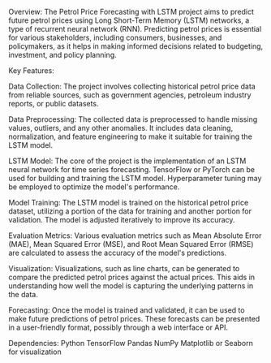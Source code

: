 Overview:
The Petrol Price Forecasting with LSTM project aims to predict future petrol prices using Long Short-Term Memory (LSTM) networks, a type of recurrent neural network (RNN). Predicting petrol prices is essential for various stakeholders, including consumers, businesses, and policymakers, as it helps in making informed decisions related to budgeting, investment, and policy planning.

Key Features:

Data Collection: The project involves collecting historical petrol price data from reliable sources, such as government agencies, petroleum industry reports, or public datasets.

Data Preprocessing: The collected data is preprocessed to handle missing values, outliers, and any other anomalies. It includes data cleaning, normalization, and feature engineering to make it suitable for training the LSTM model.

LSTM Model: The core of the project is the implementation of an LSTM neural network for time series forecasting. TensorFlow or PyTorch can be used for building and training the LSTM model. Hyperparameter tuning may be employed to optimize the model's performance.

Model Training: The LSTM model is trained on the historical petrol price dataset, utilizing a portion of the data for training and another portion for validation. The model is adjusted iteratively to improve its accuracy.

Evaluation Metrics: Various evaluation metrics such as Mean Absolute Error (MAE), Mean Squared Error (MSE), and Root Mean Squared Error (RMSE) are calculated to assess the accuracy of the model's predictions.

Visualization: Visualizations, such as line charts, can be generated to compare the predicted petrol prices against the actual prices. This aids in understanding how well the model is capturing the underlying patterns in the data.

Forecasting: Once the model is trained and validated, it can be used to make future predictions of petrol prices. These forecasts can be presented in a user-friendly format, possibly through a web interface or API.

Dependencies:
	Python
	TensorFlow
	Pandas
	NumPy
	Matplotlib or Seaborn for visualization
